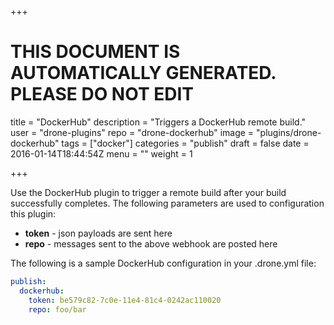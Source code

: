 +++

# THIS DOCUMENT IS AUTOMATICALLY GENERATED. PLEASE DO NOT EDIT

title = "DockerHub"
description = "Triggers a DockerHub remote build."
user = "drone-plugins"
repo = "drone-dockerhub"
image = "plugins/drone-dockerhub"
tags = ["docker"]
categories = "publish"
draft = false
date = 2016-01-14T18:44:54Z
menu = ""
weight = 1

+++

Use the DockerHub plugin to trigger a remote build after your build successfully completes.
The following parameters are used to configuration this plugin:

* **token** - json payloads are sent here
* **repo** - messages sent to the above webhook are posted here

The following is a sample DockerHub configuration in your .drone.yml file:

```yaml
publish:
  dockerhub:
    token: be579c82-7c0e-11e4-81c4-0242ac110020
    repo: foo/bar
```

